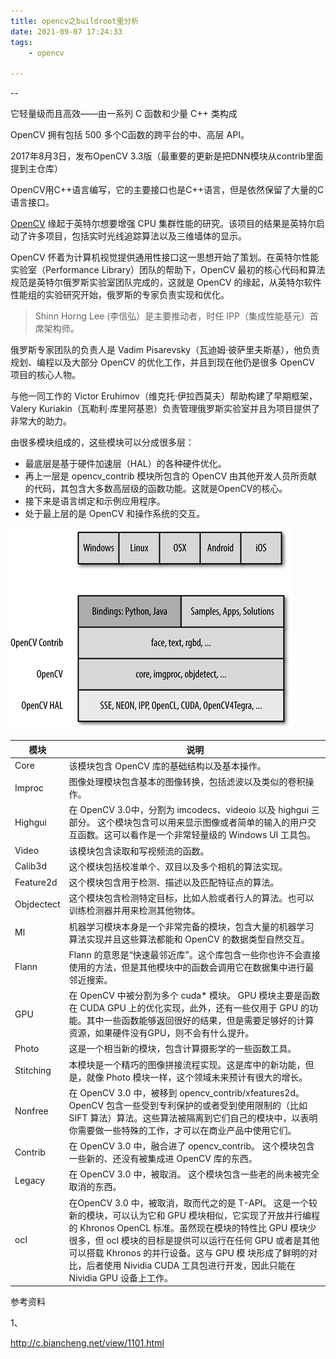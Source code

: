 ```yaml
---
title: opencv之buildroot里分析
date: 2021-09-07 17:24:33
tags:
	- opencv

---
```


--

它轻量级而且高效——由一系列 C 函数和少量 C++ 类构成

OpenCV 拥有包括 500 多个C函数的跨平台的中、高层 API。

2017年8月3日，发布OpenCV 3.3版（最重要的更新是把DNN模块从contrib里面提到主仓库）

OpenCV用C++语言编写，它的主要接口也是C++语言，但是依然保留了大量的C语言接口。

[OpenCV](http://c.biancheng.net/opencv/) 缘起于英特尔想要增强 CPU 集群性能的研究。该项目的结果是英特尔启动了许多项目，包括实时光线追踪算法以及三维墙体的显示。

OpenCV 怀着为计算机视觉提供通用性接口这一思想开始了策划。在英特尔性能实验室（Performance Library）团队的帮助下，OpenCV 最初的核心代码和算法规范是英特尔俄罗斯实验室团队完成的，这就是 OpenCV 的缘起，从英特尔软件性能组的实验研究开始，俄罗斯的专家负责实现和优化。

> Shinn Horng Lee (李信弘）是主要推动者，时任 IPP（集成性能基元）首席架构师。

俄罗斯专家团队的负责人是 Vadim Pisarevsky（瓦迪姆·彼萨里夫斯基），他负责规划、编程以及大部分 OpenCV 的优化工作，并且到现在他仍是很多 OpenCV 项目的核心人物。

与他一同工作的 Victor Eruhimov（维克托·伊拉西莫夫）帮助构建了早期框架，Valery Kuriakin（瓦勒利·库里阿基恩）负责管理俄罗斯实验室并且为项目提供了非常大的助力。

由很多模块组成的，这些模块可以分成很多层：

- 最底层是基于硬件加速层（HAL）的各种硬件优化。
- 再上一层是 opencv_contrib 模块所包含的 OpenCV 由其他开发人员所贡献的代码，其包含大多数高层级的函数功能。这就是OpenCV的核心。
- 接下来是语言绑定和示例应用程序。
- 处于最上层的是 OpenCV 和操作系统的交互。

![img](../images/random_name/1-1Q026141623M5.jpg)

| 模块       | 说明                                                         |
| ---------- | ------------------------------------------------------------ |
| Core       | 该模块包含 OpenCV 库的基础结构以及基本操作。                 |
| Improc     | 图像处理模块包含基本的图像转换，包括滤波以及类似的卷积操作。 |
| Highgui    | 在 OpenCV 3.0中，分割为 imcodecs、videoio 以及 highgui 三部分。  这个模块包含可以用来显示图像或者简单的输入的用户交互函数。这可以看作是一个非常轻量级的 Windows UI 工具包。 |
| Video      | 该模块包含读取和写视频流的函数。                             |
| Calib3d    | 这个模块包括校准单个、双目以及多个相机的算法实现。           |
| Feature2d  | 这个模块包含用于检测、描述以及匹配特征点的算法。             |
| Objdectect | 这个模块包含检测特定目标，比如人脸或者行人的算法。也可以训练检测器并用来检测其他物体。 |
| Ml         | 机器学习模块本身是一个非常完备的模块，包含大量的机器学习算法实现并且这些算法都能和 OpenCV 的数据类型自然交互。 |
| Flann      | Flann 的意思是“快速最邻近库”。这个库包含一些你也许不会直接使用的方法，但是其他模块中的函数会调用它在数据集中进行最邻近搜索。 |
| GPU        | 在 OpenCV 中被分割为多个 cuda* 模块。  GPU 模块主要是函数在 CUDA GPU 上的优化实现，此外，还有一些仅用于 GPU 的功 能。其中一些函数能够返回很好的结果，但是需要足够好的计算资源，如果硬件没有GPU，则不会有什么提升。 |
| Photo      | 这是一个相当新的模块，包含计算摄影学的一些函数工具。         |
| Stitching  | 本模块是一个精巧的图像拼接流程实现。这是库中的新功能，但是，就像 Photo 模块一样，这个领域未来预计有很大的增长。 |
| Nonfree    | 在 OpenCV 3.0 中，被移到 opencv_contrib/xfeatures2d。  OpenCV 包含一些受到专利保护的或者受到使用限制的（比如 SIFT 算法）算法。这些算法被隔离到它们自己的模块中，以表明你需要做一些特殊的工作，才可以在商业产品中使用它们。 |
| Contrib    | 在 OpenCV 3.0 中，融合进了 opencv_contrib。  这个模块包含一些新的、还没有被集成进 OpenCV 库的东西。 |
| Legacy     | 在 OpenCV 3.0 中，被取消。  这个模块包含一些老的尚未被完全取消的东西。 |
| ocl        | 在OpenCV 3.0 中，被取消，取而代之的是 T-API。  这是一个较新的模块，可以认为它和 GPU 模块相似，它实现了开放并行编程的 Khronos OpenCL 标准。虽然现在模块的特性比 GPU 模块少很多，但 ocl 模块的目标是提供可以运行在任何 GPU 或者是其他可以搭载 Khronos 的并行设备。这与 GPU 模 块形成了鲜明的对比，后者使用 Nividia CUDA 工具包进行开发，因此只能在 Nividia GPU 设备上工作。 |

参考资料

1、

http://c.biancheng.net/view/1101.html